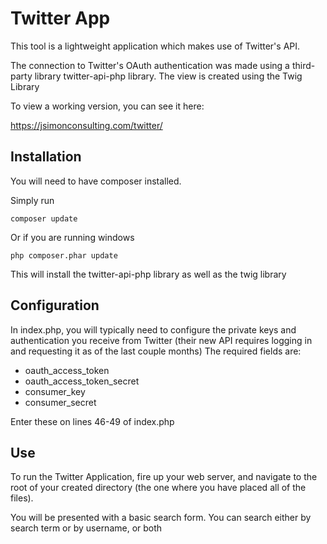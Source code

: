  **Twitter App**
 =====================
 This tool is a lightweight application which makes use of Twitter's API.
                                          
 The connection to Twitter's OAuth authentication was made using a third-party library twitter-api-php library.
 The view is created using the Twig Library
 
 To view a working version, you can see it here:
 
https://jsimonconsulting.com/twitter/
              
                     
**Installation**
--
                     
You will need to have composer installed. 

Simply run 
                     
    composer update
                     
Or if you are running windows

    php composer.phar update

This will install the twitter-api-php library as well as the twig library
                     
Configuration
--
In index.php, you will typically need to configure the private keys and authentication you receive from
Twitter (their new API requires logging in and requesting it as of the last couple months)
The required fields are:
- oauth_access_token
- oauth_access_token_secret
- consumer_key
- consumer_secret
                     
Enter these on lines 46-49 of index.php
                     
                                         
**Use**
---
To run the Twitter Application, fire up your web server, and navigate to the root of your created directory (the one where you have placed all of the files).
                     
You will be presented with a basic search form.  You can search either by search term or by username, or both
                     
                        
                        
                     
